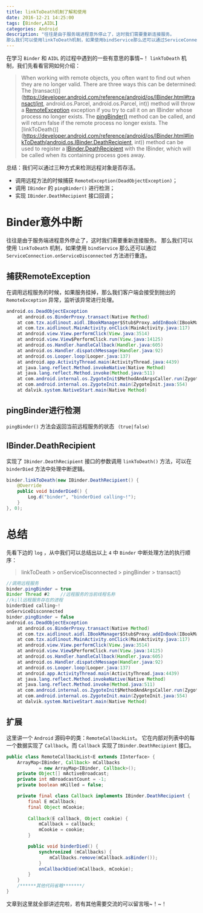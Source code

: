```yaml
---
title: linkToDeath机制了解和使用
date: 2016-12-21 14:25:00
tags: [Binder,AIDL]
categories: Android
description: "往往是由于服务端进程意外停止了，这时我们需要重新连接服务。
那么我们可以使用linkToDeath机制，如果使用bindService那么还可以通过ServiceConnection.onServiceDisconnected方法进行重连。"
---
```


在学习 `Binder` 和 `AIDL` 的过程中遇到的一些有意思的事情~！
`linkToDeath` 机制，我们先看看官网如何介绍：

> When working with remote objects, you often want to find out when they are no longer valid. There are three ways this can be determined:
The [transact()](https://developer.android.com/reference/android/os/IBinder.html#transact(int, android.os.Parcel, android.os.Parcel, int))
 method will throw a [RemoteException](https://developer.android.com/reference/android/os/RemoteException.html)
 exception if you try to call it on an IBinder whose process no longer exists.
The [pingBinder()](https://developer.android.com/reference/android/os/IBinder.html#pingBinder())
 method can be called, and will return false if the remote process no longer exists.
The [linkToDeath()](https://developer.android.com/reference/android/os/IBinder.html#linkToDeath(android.os.IBinder.DeathRecipient, int))
 method can be used to register a [IBinder.DeathRecipient](https://developer.android.com/reference/android/os/IBinder.DeathRecipient.html)
 with the IBinder, which will be called when its containing process goes away.

总结：我们可以通过三种方式来检测远程对象是否存活。
* 调用远程方法的时候捕获 `RemoteException(DeadObjectException)`；
* 调用 `IBinder` 的 `pingBinder()` 进行检测；
* 实现 `IBinder.DeathRecipient` 接口回调；

# Binder意外中断

往往是由于服务端进程意外停止了，这时我们需要重新连接服务。
那么我们可以使用 `linkToDeath` 机制，如果使用 `bindService` 那么还可以通过`ServiceConnection.onServiceDisconnected` 方法进行重连。

## 捕获RemoteException

在调用远程服务的时候，如果服务挂掉，那么我们客户端会接受到抛出的 `RemoteException` 异常，监听该异常进行处理。

```java
android.os.DeadObjectException
	at android.os.BinderProxy.transact(Native Method)
	at com.tzx.aidlinout.aidl.IBookManager$Stub$Proxy.addInBook(IBookManager.java:159)
	at com.tzx.aidlinout.MainActivity.onClick(MainActivity.java:117)
	at android.view.View.performClick(View.java:3514)
	at android.view.View$PerformClick.run(View.java:14125)
	at android.os.Handler.handleCallback(Handler.java:605)
	at android.os.Handler.dispatchMessage(Handler.java:92)
	at android.os.Looper.loop(Looper.java:137)
	at android.app.ActivityThread.main(ActivityThread.java:4439)
	at java.lang.reflect.Method.invokeNative(Native Method)
	at java.lang.reflect.Method.invoke(Method.java:511)
	at com.android.internal.os.ZygoteInit$MethodAndArgsCaller.run(ZygoteInit.java:787)
	at com.android.internal.os.ZygoteInit.main(ZygoteInit.java:554)
	at dalvik.system.NativeStart.main(Native Method)
```

## pingBinder进行检测

`pingBinder()` 方法会返回当前远程服务的状态 `（true|false）`

## IBinder.DeathRecipient

实现了 `IBinder.DeathRecipient` 接口的参数调用 `linkToDeath()` 方法，可以在 `binderDied` 方法中处理中断逻辑。

```java
binder.linkToDeath(new IBinder.DeathRecipient() {
	@Override
	public void binderDied() {
		Log.d("binder", "binderDied calling~!");
	}
}, 0);
```

# 总结

先看下边的 `log` ，从中我们可以总结出以上 `4` 中 `Binder` 中断处理方法的执行顺序：
> linkToDeath > onServiceDisconnected > pingBinder > transact()

```java
//调用远程服务
binder.pingBinder = true
Binder Thread #2	//远程服务的当前线程名称
//kill远程服务存在的进程
binderDied calling~!
onServiceDisconnected
binder.pingBinder = false
android.os.DeadObjectException
	at android.os.BinderProxy.transact(Native Method)
	at com.tzx.aidlinout.aidl.IBookManager$Stub$Proxy.addInBook(IBookManager.java:159)
	at com.tzx.aidlinout.MainActivity.onClick(MainActivity.java:117)
	at android.view.View.performClick(View.java:3514)
	at android.view.View$PerformClick.run(View.java:14125)
	at android.os.Handler.handleCallback(Handler.java:605)
	at android.os.Handler.dispatchMessage(Handler.java:92)
	at android.os.Looper.loop(Looper.java:137)
	at android.app.ActivityThread.main(ActivityThread.java:4439)
	at java.lang.reflect.Method.invokeNative(Native Method)
	at java.lang.reflect.Method.invoke(Method.java:511)
	at com.android.internal.os.ZygoteInit$MethodAndArgsCaller.run(ZygoteInit.java:787)
	at com.android.internal.os.ZygoteInit.main(ZygoteInit.java:554)
	at dalvik.system.NativeStart.main(Native Method)
```

## 扩展

这里讲一个 `Android` 源码中的类：`RemoteCallbackList`。
它在内部对列表中的每一个数据实现了 `Callback`。而 `Callback` 实现了`IBinder.DeathRecipient` 接口。

```java
public class RemoteCallbackList<E extends IInterface> {
	ArrayMap<IBinder, Callback> mCallbacks
            = new ArrayMap<IBinder, Callback>();
	private Object[] mActiveBroadcast;
    private int mBroadcastCount = -1;
    private boolean mKilled = false;

    private final class Callback implements IBinder.DeathRecipient {
        final E mCallback;
        final Object mCookie;
        
        Callback(E callback, Object cookie) {
            mCallback = callback;
            mCookie = cookie;
        }

        public void binderDied() {
            synchronized (mCallbacks) {
                mCallbacks.remove(mCallback.asBinder());
            }
            onCallbackDied(mCallback, mCookie);
        }
    }
    /******其他代码省略*******/
}
```

文章到这里就全部讲述完啦，若有其他需要交流的可以留言哦~！~！